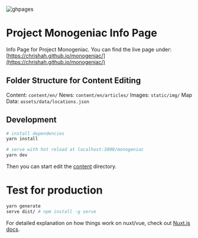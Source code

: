 ![ghpages](https://github.com/chrishah/monogeniac/workflows/ghpages/badge.svg)

# Project Monogeniac Info Page

Info Page for Project Monogeniac. You can find the live page under: [https://chrishah.github.io/monogeniac/](https://chrishah.github.io/monogeniac/)

## Folder Structure for Content Editing

Content: `content/en/`
News: `content/en/articles/`
Images: `static/img/`
Map Data: `assets/data/locations.json`

## Development

```bash
# install dependencies
yarn install

# serve with hot reload at localhost:3000/monogeniac
yarn dev
```

Then you can start edit the [content](./content) directory.

# Test for production

```bash
yarn generate
serve dist/ # npm install -g serve
```

For detailed explanation on how things work on nuxt/vue, check out [Nuxt.js docs](https://nuxtjs.org).
